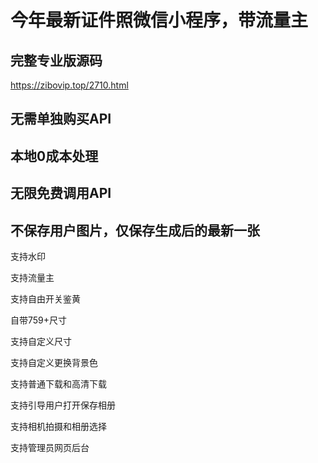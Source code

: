 # 今年最新证件照微信小程序，带流量主
## 完整专业版源码
https://zibovip.top/2710.html
## 无需单独购买API

## 本地0成本处理

## 无限免费调用API

## 不保存用户图片，仅保存生成后的最新一张

支持水印

支持流量主

支持自由开关鉴黄

自带759+尺寸

支持自定义尺寸

支持自定义更换背景色

支持普通下载和高清下载

支持引导用户打开保存相册

支持相机拍摄和相册选择

支持管理员网页后台
